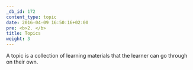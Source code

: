 ```yaml
---
_db_id: 172
content_type: topic
date: 2016-04-09 16:50:16+02:00
pre: <b>2. </b>
title: Topics
weight: 3
---
```


A topic is a collection of learning materials that the learner can go through on their own.